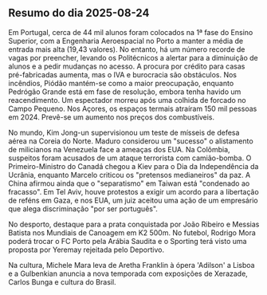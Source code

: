## Resumo do dia 2025-08-24

Em Portugal, cerca de 44 mil alunos foram colocados na 1ª fase do Ensino Superior, com a Engenharia Aeroespacial no Porto a manter a média de entrada mais alta (19,43 valores). No entanto, há um número recorde de vagas por preencher, levando os Politécnicos a alertar para a diminuição de alunos e a pedir mudanças no acesso. A procura por crédito para casas pré-fabricadas aumenta, mas o IVA e burocracia são obstáculos. Nos incêndios, Piódão mantém-se como a maior preocupação, enquanto Pedrógão Grande está em fase de resolução, embora tenha havido um reacendimento. Um espectador morreu após uma colhida de forcado no Campo Pequeno. Nos Açores, os espaços termais atraíram 150 mil pessoas em 2024. Prevê-se um aumento nos preços dos combustíveis.

No mundo, Kim Jong-un supervisionou um teste de mísseis de defesa aérea na Coreia do Norte. Maduro considerou um "sucesso" o alistamento de milicianos na Venezuela face a ameaças dos EUA. Na Colômbia, suspeitos foram acusados de um ataque terrorista com camião-bomba. O Primeiro-Ministro do Canadá chegou a Kiev para o Dia da Independência da Ucrânia, enquanto Marcelo criticou os "pretensos medianeiros" da paz. A China afirmou ainda que o "separatismo" em Taiwan está "condenado ao fracasso". Em Tel Aviv, houve protestos a exigir um acordo para a libertação de reféns em Gaza, e nos EUA, um juiz aceitou uma ação de um empresário que alega discriminação "por ser português".

No desporto, destaque para a prata conquistada por João Ribeiro e Messias Batista nos Mundiais de Canoagem em K2 500m. No futebol, Rodrigo Mora poderá trocar o FC Porto pela Arábia Saudita e o Sporting terá visto uma proposta por Yeremay rejeitada pelo Deportivo.

Na cultura, Michele Mara leva de Aretha Franklin à ópera 'Adilson' a Lisboa e a Gulbenkian anuncia a nova temporada com exposições de Xerazade, Carlos Bunga e cultura do Brasil.